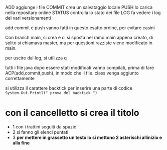 ADD aggiunge i file 
COMMIT crea un salvataggio locale 
PUSH lo carica nella repositary online
STATUS controlla lo stato dei file 
LOG fa vedere i log dei vari versionamenti 

add commit e push vanno fatti in questo esatto ordine, per evitare casini 

Con branch main, si crea e ci si sposta nel ramo main appena creato, di solito si chiamava master, ma per questioni razziste viene modificato in main.
 

per uscire dal log, si utilizza q

tutti i file java dopo essere stati modificati vanno compilati, prima di fare ACP(add,commit,push), in modo che il file. class venga aggiunto correttamente 
  
si utilizza il carattere backtick per inserire una parte di codice 
``` System.Out.Printl(" prova del backtick ") ``` 

# con il cancelletto si crea il titolo

- 1 con i trattini seguiti da spazio 
- 2 si fanno gli elenci puntati 
- 3 **per mettere in grassetto un testo lo si mettono 2 asterischi allinizio e alla fine**